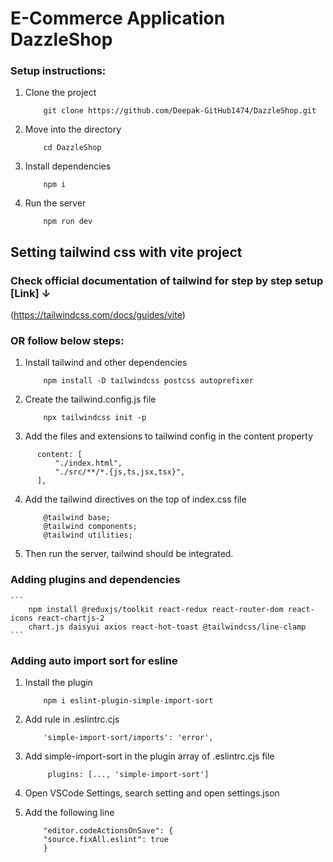 # E-Commerce Application DazzleShop

### Setup instructions:

1. Clone the project
    ```
        git clone https://github.com/Deepak-GitHub1474/DazzleShop.git
    ```
2. Move into the directory
    ```
        cd DazzleShop
    ```
3. Install dependencies
    ```
        npm i
    ```

4. Run the server
    ```
        npm run dev
    ```

## Setting tailwind css with vite project

### Check official documentation of tailwind for step by step setup [Link] ↓
(https://tailwindcss.com/docs/guides/vite)

### OR follow below steps:

1. Install tailwind and other dependencies
    ```
        npm install -D tailwindcss postcss autoprefixer
    ```

2. Create the tailwind.config.js file
    ```
        npx tailwindcss init -p
    ```
3. Add the files and extensions to tailwind config in the content property
  ```
        content: [
            "./index.html",
            "./src/**/*.{js,ts,jsx,tsx}",
        ],
  ```
4. Add the tailwind directives on the top of index.css file
    ```
        @tailwind base;
        @tailwind components;
        @tailwind utilities;
    ```
5. Then run the server, tailwind should be integrated.

### Adding plugins and dependencies
    ```
        npm install @reduxjs/toolkit react-redux react-router-dom react-icons react-chartjs-2 
        chart.js daisyui axios react-hot-toast @tailwindcss/line-clamp
    ```

### Adding auto import sort for esline

1. Install the plugin
    ```
        npm i eslint-plugin-simple-import-sort
    ```
    
2. Add rule in .eslintrc.cjs

    ```
        'simple-import-sort/imports': 'error',
    ```

3. Add simple-import-sort in the plugin array of .eslintrc.cjs file

   ```
        plugins: [..., 'simple-import-sort']
   ```

4. Open VSCode Settings, search setting and open settings.json

5. Add the following line

    ```
        "editor.codeActionsOnSave": {
        "source.fixAll.eslint": true 
        }
    ```